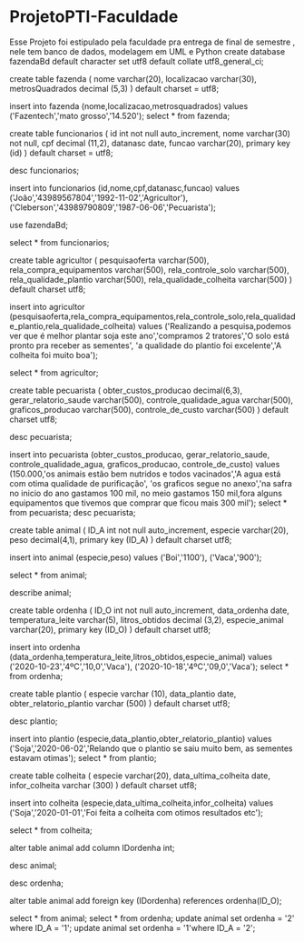 # ProjetoPTI-Faculdade
Esse Projeto foi estipulado pela faculdade pra entrega de final de semestre , nele tem banco de dados, modelagem em UML e Python
create database fazendaBd
default character set utf8
default collate utf8_general_ci;


create table fazenda (
nome varchar(20),
localizacao varchar(30),
metrosQuadrados decimal (5,3)
) default charset = utf8;

insert into fazenda
(nome,localizacao,metrosquadrados)
values
('Fazentech','mato grosso','14.520');
select * from fazenda;

create table funcionarios (
id int not null auto_increment,
nome varchar(30) not null,
cpf decimal (11,2),
datanasc date,
funcao varchar(20),
primary key (id)
) default charset = utf8;

desc funcionarios;

insert into funcionarios
(id,nome,cpf,datanasc,funcao)
values
('João','43989567804','1992-11-02','Agricultor'),
('Cleberson','43989790809','1987-06-06','Pecuarista');

use fazendaBd;

select * from funcionarios;

create table agricultor (
pesquisaoferta varchar(500),
rela_compra_equipamentos varchar(500),
rela_controle_solo varchar(500),
rela_qualidade_plantio varchar(500),
rela_qualidade_colheita varchar(500)
) default charset utf8;

insert into agricultor
(pesquisaoferta,rela_compra_equipamentos,rela_controle_solo,rela_qualidade_plantio,rela_qualidade_colheita)
values
('Realizando a pesquisa,podemos ver que é melhor plantar soja este ano','compramos 2 tratores','O solo está pronto pra receber as sementes',
'a qualidade do plantio foi excelente','A colheita foi muito boa');

select * from agricultor;

create table pecuarista (
obter_custos_producao decimal(6,3),
gerar_relatorio_saude varchar(500),
controle_qualidade_agua varchar(500),
graficos_producao varchar(500),
controle_de_custo varchar(500)
) default charset utf8;

desc pecuarista;

insert into pecuarista
(obter_custos_producao, gerar_relatorio_saude, controle_qualidade_agua, graficos_producao, controle_de_custo)
values
(150.000,'os animais estão bem nutridos e todos vacinados','A agua está com otima qualidade de purificação',
'os graficos segue no anexo','na safra no inicio do ano gastamos 100 mil, no meio gastamos 150 mil,fora alguns equipamentos que tivemos que comprar que ficou mais 300 mil');
select * from pecuarista;
desc pecuarista;

create table animal (
ID_A int not null auto_increment,
especie varchar(20),
peso decimal(4,1),
primary key (ID_A)
) default charset utf8;

insert into animal
(especie,peso)
values
('Boi','1100'),
('Vaca','900');


select * from animal;

describe animal;

create table ordenha (
ID_O int not null auto_increment,
data_ordenha date,
temperatura_leite varchar(5),
litros_obtidos decimal (3,2),
especie_animal varchar(20),
primary key (ID_O)
) default charset utf8;



insert into ordenha 
(data_ordenha,temperatura_leite,litros_obtidos,especie_animal)
values
('2020-10-23','4ºC','10,0','Vaca'),
('2020-10-18','4ºC','09,0','Vaca');
select * from ordenha;





create table plantio (
especie varchar (10),
data_plantio date,
obter_relatorio_plantio varchar (500)
) default charset utf8;

desc plantio;

insert into plantio 
(especie,data_plantio,obter_relatorio_plantio)
values
('Soja','2020-06-02','Relando que o plantio se saiu muito bem, as sementes estavam otimas');
select * from plantio;

create table colheita (
especie varchar(20),
data_ultima_colheita date,
infor_colheita varchar (300)
) default charset utf8;

insert into colheita
(especie,data_ultima_colheita,infor_colheita)
values
('Soja','2020-01-01','Foi feita a colheita com otimos resultados etc');

select * from colheita;


alter table animal
add column IDordenha int;

desc animal;

desc ordenha;


alter table animal
add foreign key (IDordenha)
references ordenha(ID_O);

select * from animal;
select * from ordenha;
update animal set ordenha = '2' where ID_A = '1';
update animal set ordenha = '1'where ID_A = '2';
